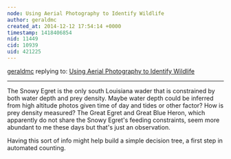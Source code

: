 ```yaml
---
node: Using Aerial Photography to Identify Wildlife
author: geraldmc
created_at: 2014-12-12 17:54:14 +0000
timestamp: 1418406854
nid: 11449
cid: 10939
uid: 421225
---
```




[geraldmc](../profile/geraldmc) replying to: [Using Aerial Photography to Identify Wildlife](../notes/eustatic/12-11-2014/using-aerial-photography-to-identify-wildlife)

----
The Snowy Egret is the only south Louisiana wader that is constrained by both water depth and prey density. Maybe water depth could be inferred from high altitude photos given time of day and tides or other factor? How is prey density measured? The Great Egret and Great Blue Heron, which apparently do not share the Snowy Egret's feeding constraints, seem more abundant to me these days but that's just an observation.

Having this sort of info might help build a simple decision tree, a first step in automated counting.